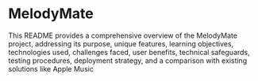 # MelodyMate
This README provides a comprehensive overview of the MelodyMate project, addressing its purpose, unique features, learning objectives, technologies used, challenges faced, user benefits, technical safeguards, testing procedures, deployment strategy, and a comparison with existing solutions like Apple Music
